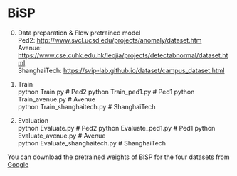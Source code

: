 # BiSP

0. Data preparation & Flow pretrained model    
Ped2: http://www.svcl.ucsd.edu/projects/anomaly/dataset.htm  
Avenue: https://www.cse.cuhk.edu.hk/leojia/projects/detectabnormal/dataset.html  
ShanghaiTech: https://svip-lab.github.io/dataset/campus_dataset.html  

2. Train  
python Train.py # Ped2
python Train_ped1.py # Ped1
python Train_avenue.py # Avenue  
python Train_shanghaitech.py # ShanghaiTech  
  
4. Evaluation  
python Evaluate.py # Ped2
python Evaluate_ped1.py # Ped1
python Evaluate_avenue.py # Avenue  
python Evaluate_shanghaitech.py # ShanghaiTech  

You can download the pretrained weights of BiSP for the four datasets from [Google]([https://drive.google.com/drive/folders/1ROr-T8IoZ7TLo-3PX7UmDU9_urTuxxCT?usp=sharing](https://drive.google.com/drive/folders/1Vcs2mryGiZmidjaQy1C0Elviv1ADzBru?usp=sharing))
